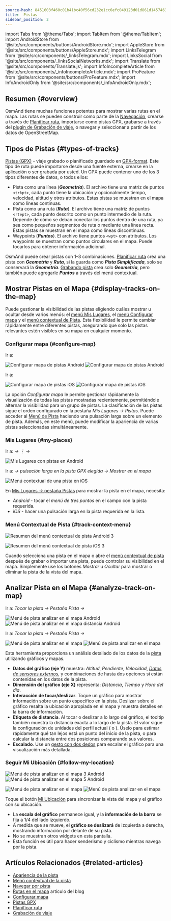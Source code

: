 ```yaml
---
source-hash: 8451603f460c01b41bc40f56cd232e1cc6efc049123d01d861d14574636fb31b
title:  Pistas
sidebar_position: 2
---
```


import Tabs from '@theme/Tabs';
import TabItem from '@theme/TabItem';
import AndroidStore from '@site/src/components/buttons/AndroidStore.mdx';
import AppleStore from '@site/src/components/buttons/AppleStore.mdx';
import LinksTelegram from '@site/src/components/_linksTelegram.mdx';
import LinksSocial from '@site/src/components/_linksSocialNetworks.mdx';
import Translate from '@site/src/components/Translate.js';
import InfoIncompleteArticle from '@site/src/components/_infoIncompleteArticle.mdx';
import ProFeature from '@site/src/components/buttons/ProFeature.mdx';
import InfoAndroidOnly from '@site/src/components/_infoAndroidOnly.mdx';


## Resumen {#overview}
OsmAnd tiene muchas funciones potentes para mostrar varias rutas en el mapa. Las rutas se pueden construir como parte de la [Navegación](../../navigation/index.md), crearse a través de [Planificar ruta](../../plan-route/index.md), importarse como pistas GPX, grabarse a través del [plugin de Grabación de viaje](../../plugins/trip-recording.md), o navegar y seleccionar a partir de los datos de OpenStreetMap.


## Tipos de Pistas {#types-of-tracks}

[Pistas (GPX)](#display-tracks-on-the-map) - viaje grabado o planificado guardado en [GPX-format](https://en.wikipedia.org/wiki/GPS_Exchange_Format). Este tipo de ruta puede importarse desde una fuente externa, crearse en la aplicación o ser grabada por usted. Un GPX puede contener uno de los 3 tipos diferentes de datos, o todos ellos:

- Pista como una línea (***Geometría***). El archivo tiene una matriz de puntos ```<trkpt>```, cada punto tiene la ubicación y opcionalmente tiempo, velocidad, altitud y otros atributos. Estas pistas se muestran en el mapa como líneas continuas.
- Pista como una ruta (***Ruta***). El archivo tiene una matriz de puntos ```<rtept>```, cada punto descrito como un punto intermedio de la ruta. Depende de cómo se deban conectar los puntos dentro de una ruta, ya sea como pequeños segmentos de ruta o mediante una línea recta. Estas pistas se muestran en el mapa como líneas discontinuas.
- Waypoints (***Puntos***). El archivo tiene puntos ```<wpt>``` con atributos. Los waypoints se muestran como puntos circulares en el mapa. Puede tocarlos para obtener información adicional.

OsmAnd puede crear pistas con 1–3 combinaciones. [Planificar ruta](../../plan-route/create-route.md) crea una pista con ***Geometría*** y ***Ruta***, si la guarda como ***Pista Simplificada***, solo se conservará la ***Geometría***. [Grabando pista](../../plugins/trip-recording.md#new-track-recording) crea solo ***Geometría***, pero también puede agregarle ***Puntos*** a través del menú contextual.


## Mostrar Pistas en el Mapa {#display-tracks-on-the-map}

Puede gestionar la visibilidad de las pistas eligiendo cuáles mostrar u ocultar desde varios menús: el [menú Mis Lugares](#my-places), el [menú Configurar mapa](#configure-map) y el [menú contextual de Pista](#track-context-menu). Esta flexibilidad le permite cambiar rápidamente entre diferentes pistas, asegurando que solo las pistas relevantes estén visibles en su mapa en cualquier momento.

### Configurar mapa {#configure-map}

<Tabs groupId="operating-systems" queryString="current-os">

<TabItem value="android" label="Android">

Ir a: *<Translate android="true" ids="shared_string_menu,configure_map,shared_string_show,show_gpx"/>*

![Configurar mapa de pistas Android](@site/static/img/map/tracks_and_routes/tracks_and_routes_display_1_andr.png)   ![Configurar mapa de pistas Android](@site/static/img/map/tracks_and_routes/tracks_and_routes_display_andr.png)  

</TabItem>

<TabItem value="ios" label="iOS">

Ir a: *<Translate ios="true" ids="shared_string_menu,configure_map,shared_string_gpx_tracks"/>*

![Configurar mapa de pistas iOS](@site/static/img/personal/tracks/follow_track_1_ios.png)  ![Configurar mapa de pistas iOS](@site/static/img/personal/tracks/configure_map_track_menu_ios.png)

</TabItem>

</Tabs>

La opción *Configurar mapa* le permite gestionar rápidamente la visualización de todas las pistas mostradas recientemente, permitiéndole alternar la visibilidad para un grupo de pistas. La clasificación de las pistas sigue el orden configurado en la pestaña *Mis Lugares → Pistas*. Puede acceder al [Menú de Pista](../../personal/tracks/manage-tracks.md#track-menu) haciendo una pulsación larga sobre un elemento de pista. Además, en este menú, puede modificar la apariencia de varias pistas seleccionadas simultáneamente.

### Mis Lugares {#my-places}

<Tabs groupId="operating-systems" queryString="current-os">

<TabItem value="android" label="Android">

Ir a: *<Translate android="true" ids="shared_string_menu,shared_string_my_places,shared_string_gpx_files"/> → &#8942; → <Translate android="true" ids="shared_string_show_on_map"/>*

![Mis Lugares con pistas en Android](@site/static/img/personal/tracks/one_track_menu_andr.png)

</TabItem>

<TabItem value="ios" label="iOS">

Ir a: *<Translate ios="true" ids="shared_string_menu,shared_string_my_places,shared_string_gpx_tracks"/> → pulsación larga en la pista GPX elegida → Mostrar en el mapa*

![Menú contextual de una pista en iOS](@site/static/img/personal/tracks/one_track_menu_ios.png)

</TabItem>

</Tabs>

En [Mis Lugares *→* pestaña Pistas](../../personal/tracks/manage-tracks.md#manage-tracks) para mostrar la pista en el mapa, necesita:

- *Android* - tocar el *menú de tres puntos* en el campo con la pista requerida.
- *iOS* - hacer una pulsación larga en la pista requerida en la lista.


### Menú Contextual de Pista {#track-context-menu}

<Tabs groupId="operating-systems" queryString="current-os">

<TabItem value="android" label="Android">

![Resumen del menú contextual de pista Android 3](@site/static/img/personal/tracks/track_context_overview_andr_3.png)

</TabItem>

<TabItem value="ios" label="iOS">

![Resumen del menú contextual de pista iOS 3](@site/static/img/personal/tracks/track_context_overview_ios_3.png)

</TabItem>

</Tabs>

Cuando selecciona una pista en el mapa o abre el [menú contextual de pista](./track-context-menu.md) después de grabar o importar una pista, puede controlar su visibilidad en el mapa. Simplemente use los botones *Mostrar* u *Ocultar* para mostrar o eliminar la pista de la vista del mapa.


## Analizar Pista en el Mapa {#analyze-track-on-map}

<Tabs groupId="operating-systems" queryString="current-os">

<TabItem value="android" label="Android">

Ir a: *Tocar la pista → Pestaña Pista → <Translate android="true" ids="analyze_on_map"/>*  

![Menú de pista analizar en el mapa Android](@site/static/img/personal/tracks/analyze_track_on_map_andr.png)    ![Menú de pista analizar en el mapa distancia Android](@site/static/img/personal/tracks/analyze_track_on_map_distance_andr.png)

</TabItem>

<TabItem value="ios" label="iOS">

Ir a: *Tocar la pista → Pestaña Pista → <Translate ios="true" ids="analyze_on_map"/>*  

![Menú de pista analizar en el mapa](@site/static/img/personal/tracks/track_analyze_ios.png)  ![Menú de pista analizar en el mapa ](@site/static/img/personal/tracks/track_analyze_on_map_ios.png)

</TabItem>

</Tabs>

Esta herramienta proporciona un análisis detallado de los datos de la [pista](../../map/tracks/track-context-menu.md#options) utilizando gráficos y mapas.

- **Datos del gráfico (eje Y)** muestra: *Altitud*, *Pendiente*, *Velocidad*, [*Datos de sensores externos*](../../plugins/external-sensors.md), y combinaciones de hasta dos opciones si están contenidas en los datos de la pista.
- **Dimensión del gráfico (eje X)** representa: *Distancia*, *Tiempo* y *Hora del día*.
- **Interacción de tocar/deslizar**. Toque un gráfico para mostrar información sobre un punto específico en la pista. Deslizar sobre el gráfico resalta la ubicación apropiada en el mapa y muestra detalles en la barra de información.
- **Etiqueta de distancia**. Al tocar o deslizar a lo largo del gráfico, el tooltip también muestra la distancia exacta a lo largo de la pista. El valor sigue la configuración de unidades del perfil actual (<Translate android="true" ids="km"/> o <Translate android="true" ids="mile"/>). Úselo para estimar rápidamente qué tan lejos está un punto del inicio de la pista, o para calcular la distancia entre dos posiciones comparando sus valores.
- **Escalado**. Use un [gesto con dos dedos](../../map/interact-with-map.md#gestures) para escalar el gráfico para una visualización más detallada.


### Seguir Mi Ubicación {#follow-my-location}

<Tabs groupId="operating-systems" queryString="current-os">

<TabItem value="android" label="Android">

![Menú de pista analizar en el mapa 3 Android](@site/static/img/personal/tracks/track_analyze_on_map_3_android.png) ![Menú de pista analizar en el mapa 5 Android](@site/static/img/personal/tracks/track_analyze_on_map_5_android.png)

</TabItem>

<TabItem value="ios" label="iOS">

![Menú de pista analizar en el mapa](@site/static/img/personal/tracks/track_follow_my_location_3_ios.png)  ![Menú de pista analizar en el mapa ](@site/static/img/personal/tracks/track_follow_my_location_4_ios.png)

</TabItem>

</Tabs>

Toque el botón [Mi Ubicación](../../map/interact-with-map.md#my-location-and-zoom) para sincronizar la vista del mapa y el gráfico con su ubicación.

- La **escala del gráfico** permanece igual, y la **información de la barra** se fija a 1/4 del lado izquierdo.
- A medida que se mueve, el **gráfico se deslizará** de izquierda a derecha, mostrando información por delante de su pista.
- No se muestran otros widgets en esta pantalla.
- Esta función es útil para hacer senderismo y ciclismo mientras navega por la pista.  


## Artículos Relacionados {#related-articles}

- [Apariencia de la pista](./appearance.md)
- [Menú contextual de la pista](./track-context-menu.md)
- [Navegar por pista](../../navigation/setup/gpx-navigation.md)
- [Rutas en el mapa](https://docs.osmand.net/blog/routes) artículo del blog
- [Configurar mapa](../../map/configure-map-menu.md)  
- [Pistas GPX](../../personal/tracks/index.md)  
- [Planificar ruta](../../plan-route/index.md)  
- [Grabación de viaje](../../plugins/trip-recording.md)